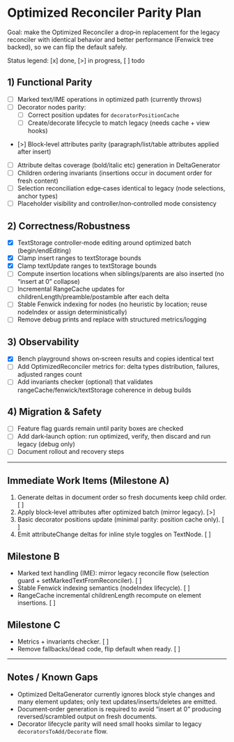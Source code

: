 # Optimized Reconciler Parity Plan

Goal: make the Optimized Reconciler a drop‑in replacement for the legacy reconciler with identical behavior and better performance (Fenwick tree backed), so we can flip the default safely.

Status legend: [x] done, [>] in progress, [ ] todo

## 1) Functional Parity

- [ ] Marked text/IME operations in optimized path (currently throws)
- [ ] Decorator nodes parity:
  - [ ] Correct position updates for `decoratorPositionCache`
  - [ ] Create/decorate lifecycle to match legacy (needs cache + view hooks)
- [>] Block‑level attributes parity (paragraph/list/table attributes applied after insert)
- [ ] Attribute deltas coverage (bold/italic etc) generation in DeltaGenerator
- [ ] Children ordering invariants (insertions occur in document order for fresh content)
- [ ] Selection reconciliation edge‑cases identical to legacy (node selections, anchor types)
- [ ] Placeholder visibility and controller/non‑controlled mode consistency

## 2) Correctness/Robustness

- [x] TextStorage controller‑mode editing around optimized batch (begin/endEditing)
- [x] Clamp insert ranges to textStorage bounds
- [x] Clamp textUpdate ranges to textStorage bounds
- [ ] Compute insertion locations when siblings/parents are also inserted (no “insert at 0” collapse)
- [ ] Incremental RangeCache updates for childrenLength/preamble/postamble after each delta
- [ ] Stable Fenwick indexing for nodes (no heuristic by location; reuse nodeIndex or assign deterministically)
- [ ] Remove debug prints and replace with structured metrics/logging

## 3) Observability

- [x] Bench playground shows on‑screen results and copies identical text
- [ ] Add OptimizedReconciler metrics for: delta types distribution, failures, adjusted ranges count
- [ ] Add invariants checker (optional) that validates rangeCache/fenwick/textStorage coherence in debug builds

## 4) Migration & Safety

- [ ] Feature flag guards remain until parity boxes are checked
- [ ] Add dark‑launch option: run optimized, verify, then discard and run legacy (debug only)
- [ ] Document rollout and recovery steps

---

## Immediate Work Items (Milestone A)

1. Generate deltas in document order so fresh documents keep child order. [ ]
2. Apply block‑level attributes after optimized batch (mirror legacy). [>]
3. Basic decorator positions update (minimal parity: position cache only). [ ]
4. Emit attributeChange deltas for inline style toggles on TextNode. [ ]

## Milestone B

- Marked text handling (IME): mirror legacy reconcile flow (selection guard + setMarkedTextFromReconciler). [ ]
- Stable Fenwick indexing semantics (nodeIndex lifecycle). [ ]
- RangeCache incremental childrenLength recompute on element insertions. [ ]

## Milestone C

- Metrics + invariants checker. [ ]
- Remove fallbacks/dead code, flip default when ready. [ ]

---

## Notes / Known Gaps

- Optimized DeltaGenerator currently ignores block style changes and many element updates; only text updates/inserts/deletes are emitted.
- Document‑order generation is required to avoid “insert at 0” producing reversed/scrambled output on fresh documents.
- Decorator lifecycle parity will need small hooks similar to legacy `decoratorsToAdd/Decorate` flow.

